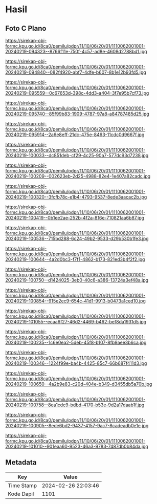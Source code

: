 # Hasil

## Foto C Plano

https://sirekap-obj-formc.kpu.go.id/8ca0/pemilu/pdpr/11/10/06/20/01/1110062001001-20240219-094323--8766f11e-750f-4c57-ad8e-4608d2788bd1.jpg

https://sirekap-obj-formc.kpu.go.id/8ca0/pemilu/pdpr/11/10/06/20/01/1110062001001-20240219-094840--082f4920-abf7-4dfe-b607-8b1e12b93fd5.jpg

https://sirekap-obj-formc.kpu.go.id/8ca0/pemilu/pdpr/11/10/06/20/01/1110062001001-20240219-095559--0c67653d-398c-4dd3-a404-3f7e95b7cf73.jpg

https://sirekap-obj-formc.kpu.go.id/8ca0/pemilu/pdpr/11/10/06/20/01/1110062001001-20240219-095740--85f99b83-1909-4787-97a8-a84787485d25.jpg

https://sirekap-obj-formc.kpu.go.id/8ca0/pemilu/pdpr/11/10/06/20/01/1110062001001-20240219-095914--2a6e8eff-21dc-475e-8463-11cdc0d9667f.jpg

https://sirekap-obj-formc.kpu.go.id/8ca0/pemilu/pdpr/11/10/06/20/01/1110062001001-20240219-100033--dc851deb-cf29-4c25-90a7-577dc93d7238.jpg

https://sirekap-obj-formc.kpu.go.id/8ca0/pemilu/pdpr/11/10/06/20/01/1110062001001-20240219-100209--002623eb-2d25-4988-82e4-1e407a82cadc.jpg

https://sirekap-obj-formc.kpu.go.id/8ca0/pemilu/pdpr/11/10/06/20/01/1110062001001-20240219-100320--3fcfb78c-e1b4-4793-9537-8ede3aacac2b.jpg

https://sirekap-obj-formc.kpu.go.id/8ca0/pemilu/pdpr/11/10/06/20/01/1110062001001-20240219-100419--0b1ee2ae-252b-4f2a-816e-710821aa6b87.jpg

https://sirekap-obj-formc.kpu.go.id/8ca0/pemilu/pdpr/11/10/06/20/01/1110062001001-20240219-100536--715bd288-6c24-49b2-9533-d29b530b1fe3.jpg

https://sirekap-obj-formc.kpu.go.id/8ca0/pemilu/pdpr/11/10/06/20/01/1110062001001-20240219-100644--4a2d0bc3-f7f1-4862-b173-821ed3b4f2f2.jpg

https://sirekap-obj-formc.kpu.go.id/8ca0/pemilu/pdpr/11/10/06/20/01/1110062001001-20240219-100750--d1424025-3eb0-40c6-a386-13724a3ef48a.jpg

https://sirekap-obj-formc.kpu.go.id/8ca0/pemilu/pdpr/11/10/06/20/01/1110062001001-20240219-100854--915e2ec9-654c-41d1-9913-b0473a1ced10.jpg

https://sirekap-obj-formc.kpu.go.id/8ca0/pemilu/pdpr/11/10/06/20/01/1110062001001-20240219-101055--ecaa6f27-46d2-4469-b462-bef8da1931d5.jpg

https://sirekap-obj-formc.kpu.go.id/8ca0/pemilu/pdpr/11/10/06/20/01/1110062001001-20240219-100235--1c6e0ea2-5deb-45f8-b107-8fb9aee3b6ca.jpg

https://sirekap-obj-formc.kpu.go.id/8ca0/pemilu/pdpr/11/10/06/20/01/1110062001001-20240219-100346--1224f99e-ba4b-4425-85c7-66b687f411d3.jpg

https://sirekap-obj-formc.kpu.go.id/8ca0/pemilu/pdpr/11/10/06/20/01/1110062001001-20240219-100650--4a2b9e83-c20d-404e-b349-d3455db5a70b.jpg

https://sirekap-obj-formc.kpu.go.id/8ca0/pemilu/pdpr/11/10/06/20/01/1110062001001-20240219-100758--8ea1cdc9-bdbd-4170-b53e-9d2a17daab1f.jpg

https://sirekap-obj-formc.kpu.go.id/8ca0/pemilu/pdpr/11/10/06/20/01/1110062001001-20240219-100905--8ede6bd2-9437-4157-9ac7-8cadeadb0e1e.jpg

https://sirekap-obj-formc.kpu.go.id/8ca0/pemilu/pdpr/11/10/06/20/01/1110062001001-20240219-101010--901eaa60-9523-46a3-9783-7487db0b84da.jpg


## Metadata

| Key        | Value               |
| ---------- | ------------------- |
| Time Stamp | 2024-02-26 22:03:46 |
| Kode Dapil | 1101                |



